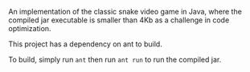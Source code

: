 An implementation of the classic snake video game in Java, where the compiled jar executable is smaller than 4Kb as a challenge in code optimization.

This project has a dependency on ant to build.

To build, simply run `ant` then run `ant run` to run the compiled jar.
